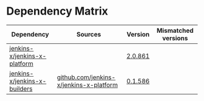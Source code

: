 # Dependency Matrix

Dependency | Sources | Version | Mismatched versions
---------- | ------- | ------- | -------------------
[jenkins-x/jenkins-x-platform](https://github.com/jenkins-x/jenkins-x-platform) |  | [2.0.861](https://github.com/jenkins-x/jenkins-x-platform/releases/tag/v2.0.861) | 
[jenkins-x/jenkins-x-builders](https://github.com/jenkins-x/jenkins-x-builders) | [github.com/jenkins-x/jenkins-x-platform](https://github.com/jenkins-x/jenkins-x-platform) | [0.1.586](https://github.com/jenkins-x/jenkins-x-builders/releases/tag/v0.1.586) | 
